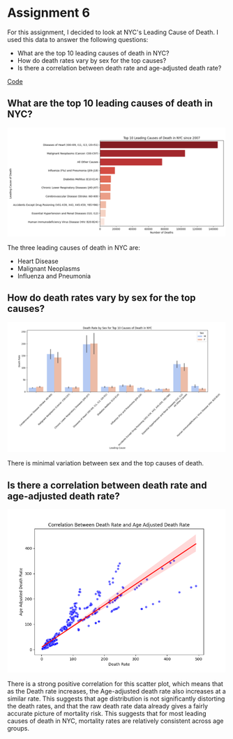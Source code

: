 # Assignment 6

For this assignment, I decided to look at NYC's Leading Cause of Death. I used this data to answer the following questions:
- What are the top 10 leading causes of death in NYC?
- How do death rates vary by sex for the top causes?
- Is there a correlation between death rate and age-adjusted death rate?

[Code](assignment6code.py)

## What are the top 10 leading causes of death in NYC?
<img src="Q_1_LCOD.png" width="500" alt= "This is the bar graph showing the leading causes of death in NYC.">

The three leading causes of death in NYC are:
- Heart Disease
- Malignant Neoplasms
- Influenza and Pneumonia

## How do death rates vary by sex for the top causes?
<img src="Q_2_sex.png" width="500" alt= "This is the bar graph showing the death rates by sex.">

There is minimal variation between sex and the top causes of death. 

## Is there a correlation between death rate and age-adjusted death rate?
<img src="Q_3_scatter.png" width="500" alt= "This is the scatter plot showing death rate with age-adjusted death rate.">

There is a strong positive correlation for this scatter plot, which means that as the Death rate increases, the Age-adjusted death rate also increases at a similar rate. This suggests that age distribution is not significantly distorting the death rates, and that the raw death rate data already gives a fairly accurate picture of mortality risk. This suggests that for most leading causes of death in NYC, mortality rates are relatively consistent across age groups. 

